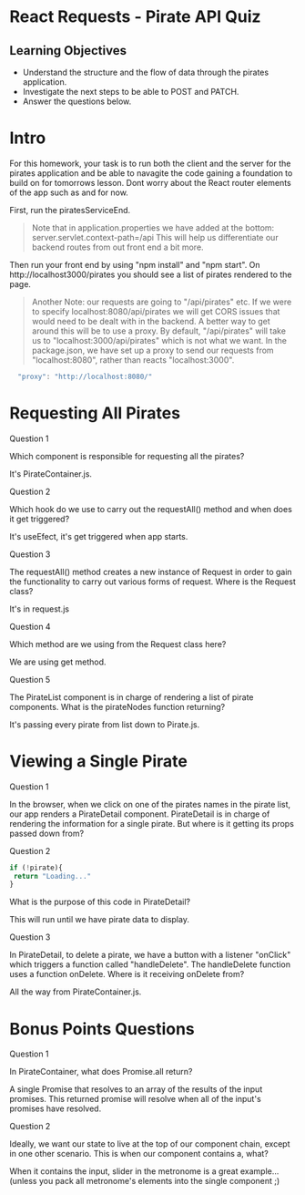 # React Requests - Pirate API Quiz

## Learning Objectives

- Understand the structure and the flow of data through the pirates application.
- Investigate the next steps to be able to POST and PATCH.
- Answer the questions below.

# Intro



For this homework, your task is to run both the client and the server for the pirates application and be able to navagite the code gaining a foundation to build on for tomorrows lesson. Dont worry about the React router elements of the app such as <Router> and <Switch> for now.

First, run the piratesServiceEnd.
> Note that in application.properties we have added at the bottom:
server.servlet.context-path=/api
This will help us differentiate our backend routes from out front end a bit more.

Then run your front end by using "npm install" and "npm start". On http://localhost3000/pirates you should see a list of pirates rendered to the page.

> Another Note: our requests are going to "/api/pirates" etc. If we were to specify localhost:8080/api/pirates we will get CORS issues that would need to be dealt with in the backend. A better way to get around this will be to use a proxy. By default, "/api/pirates" will take us to "localhost:3000/api/pirates" which is not what we want. In the package.json, we have set up a proxy to send our requests from "localhost:8080", rather than reacts "localhost:3000".
```js
  "proxy": "http://localhost:8080/"
```

# Requesting All Pirates

Question 1

Which component is responsible for requesting all the pirates?

It's PirateContainer.js.

Question 2

Which hook do we use to carry out the requestAll() method and when does it get triggered?

It's useEfect, it's get triggered when app starts.

Question 3

The requestAll() method creates a new instance of Request in order to gain the functionality to carry out various forms of request. Where is the Request class?

It's in request.js

Question 4

Which method are we using from the Request class here?

We are using get method.

Question 5

The PirateList component is in charge of rendering a list of pirate components. What is the pirateNodes function returning?

It's passing every pirate from list down to Pirate.js.

# Viewing a Single Pirate


Question 1

In the browser, when we click on one of the pirates names in the pirate list, our app renders a PirateDetail component. PirateDetail is in charge of rendering the information for a single pirate. But where is it getting its props passed down from?


Question 2
 ```js
 if (!pirate){
  return "Loading..."
}
 ```
What is the purpose of this code in PirateDetail?

This will run until we have pirate data to display.

Question 3

In PirateDetail, to delete a pirate, we have a button with a listener "onClick" which triggers a function called "handleDelete". The handleDelete function uses a function onDelete. Where is it receiving onDelete from?

All the way from PirateContainer.js.

# Bonus Points Questions


Question 1

In PirateContainer, what does Promise.all return?

A single Promise that resolves to an array of the results of the input promises. This returned promise will resolve when all of the input's promises have resolved.

Question 2

Ideally, we want our state to live at the top of our component chain, except in one other scenario. This is when our component contains a, what?

When it contains the input, slider in the metronome is a great example...
(unless you pack all metronome's elements into the single component ;)
